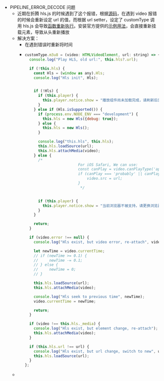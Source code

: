 - PIPELINE_ERROR_DECODE 问题
	- 近期在折腾 hls.js 的时候遇到了这个报错，根据[源码](https://github.com/zhw2590582/ArtPlayer/blob/d6b36b49fa163e95a125212e4a55d0838d834b57/packages/artplayer/src/player/eventInit.js#L67)，在遇到 video 报错的时候会重新设定 url 的值，而根据 url setter，设定了 customType 调用 hls.js 会导致[函数重新执行](https://github.com/zhw2590582/ArtPlayer/blob/d6b36b49fa163e95a125212e4a55d0838d834b57/packages/artplayer/src/player/urlMix.js#L19)。安装官方提供的[示例用法](https://artplayer.org/document/zh-cn/libraries)，会直接重新挂载元素，导致从头重新播放
	- 解决方案：
		- 在遇到错误时重新将时间
		- ```js
		  customType.m3u8 = (video: HTMLVideoElement, url: string) => {
		    console.log("Play HLS, old url:", this.hls?.url);
		  
		    if (!this.hls) {
		      const Hls = (window as any).Hls;
		      console.log("Hls init", Hls);
		  
		  
		      if (!Hls) {
		        if (this.player) {
		          this.player.notice.show = "播放组件尚未加载完成，请刷新后尝试";
		        }
		      } else if (Hls.isSupported()) {
		        if (process.env.NODE_ENV === "development") {
		          this.hls = new Hls({debug: true});
		        } else {
		          this.hls = new Hls();
		        }
		  
		        console.log("this.hls", this.hls);
		        this.hls.loadSource(url);
		        this.hls.attachMedia(video);
		      } else {
		        /*
		                          For iOS Safari, We can use:
		                          const canPlay = video.canPlayType('application/vnd.apple.mpegurl');
		                          if (canPlay === 'probably' || canPlay == 'maybe') {
		                              video.src = url;
		                          }
		                           */
		  
		  
		        if (this.player) {
		          this.player.notice.show = "当前浏览器不被支持，请更换浏览器尝试";
		        }
		      }
		  
		      return;
		    }
		  
		    if (video.error !== null) {
		      console.log("Hls exist, but video error, re-attach", video.error);
		  
		      let newTime = video.currentTime;
		      // if (newTime >= 0.1) {
		      //     newTime -= 0.1;
		      // } else {
		      //     newTime = 0;
		      // }
		  
		      this.hls.loadSource(url);
		      this.hls.attachMedia(video);
		  
		      console.log("Hls seek to previous time", newTime);
		      video.currentTime = newTime;
		  
		      return;
		    }
		  
		    if (video !== this.hls._media) {
		      console.log("Hls exist, but element change, re-attach");
		      this.hls.attachMedia(video);
		    }
		  
		    if (this.hls.url !== url) {
		      console.log("Hls exist, but url change, switch to new", url);
		      this.hls.loadSource(url);
		    }
		  };
		  ```
	-